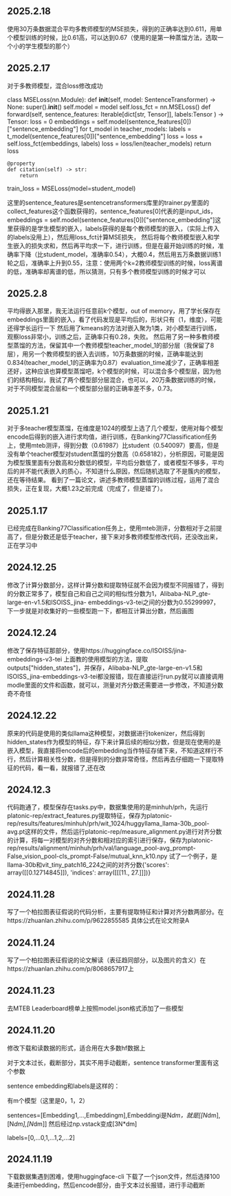 ## 2025.2.18
使用30万条数据混合平均多教师模型的MSE损失，得到的正确率达到0.611，用单个模型训练的时候，比0.61高，可以达到0.67（使用的是第一种蒸馏方法，选取一个小的学生模型的那个）
## 2025.2.17
对于多教师模型，混合loss修改成功

class MSELoss(nn.Module):
    def __init__(self, model: SentenceTransformer) -> None:
        super().__init__()
        self.model = model
        self.loss_fct = nn.MSELoss()
    def forward(self, sentence_features: Iterable[dict[str, Tensor]], labels:Tensor ) -> Tensor:
        loss = 0
        embeddings = self.model(sentence_features[0])["sentence_embedding"]
        for t_model in teacher_models:
            labels = t_model(sentence_features[0])["sentence_embedding"]
            loss = loss + self.loss_fct(embeddings, labels) 
        loss = loss/len(teacher_models) 
        return loss

    @property
    def citation(self) -> str:
        return

train_loss = MSELoss(model=student_model)

这里的sentence_features是sentencetransformers库里的trainer.py里面的collect_features这个函数获得的，sentence_features[0]代表的是input_ids，embeddings = self.model(sentence_features[0])["sentence_embedding"]这里获得的是学生模型的嵌入，labels获得的是每个教师模型的嵌入，（实际上传入的labels没用上），然后用loss_fct计算MSE损失，
然后将每个教师模型嵌入和学生嵌入的损失求和，然后再平均求一下，进行训练，但是在最开始训练的时候，准确率下降（比student_model，准确率0.54），大概0.4，然后用五万条数据训练1轮之后，准确率上升到0.55，注意：使用两个k=2教师模型训练的时候，loss离谱的低，准确率却离谱的低，所以猜测，只有多个教师模型训练的时候才可以
## 2025.2.8
平均得嵌入那里，我无法运行任意前k个模型，out of memory，用了学长保存在embeddings里面的嵌入，看了代码发现是平均后的，形状只有（1，维度），可能还得学长运行一下
然后用了kmeans的方法对嵌入聚为1类，对小模型进行训练，观察loss非常小，训练之后，正确率只有0.28，失败。
然后用了另一种多教师模型蒸馏的方法，保留其中一个教师模型teacher_model_1的部分层（我保留了8层），用另一个教师模型的嵌入去训练，10万条数据的时候，正确率能达到0.834(teacher_model_1的正确率为0.87）evaluation_time减少了，正确率相差还好，这种应该也算模型蒸馏吧，k个模型的时候，可以混合多个模型层，因为他们的结构相似，我试了两个模型部分层混合，也可以，20万条数据训练的时候，对于不同模型混合层和一个模型部分层的正确率差不多，0.73。
## 2025.1.21
对于多teacher模型蒸馏，在维度是1024的模型上选了几个模型，使用对每个模型encode后得到的嵌入进行求均值，进行训练，在Banking77Classification任务上，使用mteb测评，得到分数（0.61987）比student（0.540097）要高，但是没有单个teacher模型对student蒸馏的分数高（0.658182），分析原因，可能是因为模型簇里面有分数高和分数低的模型，平均后分数低了，或者模型不够多，平均后的并不能代表嵌入的质心，不知道什么原因，然后随机选取了不是簇内的模型，还在等待结果。
看到了一篇论文，讲述多教师模型蒸馏的训练过程，运用了混合损失，正在复现，大概1.23之前完成（完成了，但是错了）。
## 2025.1.17
已经完成在Banking77Classification任务上，使用mteb测评，分数相对于之前提高了，但是分数还是低于teacher，接下来对多教师模型修改代码，还没改出来，正在学习中
## 2024.12.25
  修改了计算分数部分，这样计算分数和提取特征就不会因为模型不同报错了，得到的分数正常多了，模型自己和自己之间的相似性分数为1，Alibaba-NLP_gte-large-en-v1.5和ISOISS_jina-    embeddings-v3-tei之间的分数为0.55299997，下一步就是对收集好的一些模型跑一下，都相互计算出分数，然后画图
## 2024.12.24
  修改了保存特征那部分，使用https://huggingface.co/ISOISS/jina-embeddings-v3-tei 上面教的使用模型的方法，提取outputs["hidden_states"]，并保存，Alibaba-NLP_gte-large-en-v1.5和ISOISS_jina-embeddings-v3-tei都没报错，现在直接运行run.py就可以直接调用modle里面的文件和函数，就可以，测量对齐分数还需要进一步修改，不知道分数奇不奇怪
## 2024.12.22
  原来的代码是使用的类似llama这种模型，对数据进行tokenizer，然后得到hidden_states作为模型的特征，存下来计算后续的相似分数，但是现在使用的是嵌入模型，我直接将encode后的embedding当作特征存储下来，不知道这样行不行，然后计算相关性分数，但是得到的分数非常奇怪，然后再去仔细跑一下提取特征的代码，看一看，就报错了,还在改
## 2024.12.3
  代码跑通了，模型保存在tasks.py中，数据集使用的是minhuh/prh，先运行platonic-rep/extract_features.py提取特征，保存为platonic-rep/results/features/minhuh/prh/wit_1024/huggyllama_llama-30b_pool-avg.pt这样的文件，然后运行platonic-rep/measure_alignment.py进行对齐分数的计算，将每一对模型的对齐分数和相对应的索引进行保存，保存为platonic-rep/results/alignment/minhuh/prh/val/language_pool-avg_prompt-False_vision_pool-cls_prompt-False/mutual_knn_k10.npy
  试了一个例子，是llama-30b和vit_tiny_patch16_224之间的对齐分数{'scores': array([[0.12714845]]), 'indices': array([[[11., 27.]]])}
## 2024.11.28
  写了一个柏拉图表征假说的代码分析，主要有提取特征和计算对齐分数两部分。在https://zhuanlan.zhihu.com/p/9622855585 具体公式在论文附录A
## 2024.11.24
  写了一个柏拉图表征假说的论文解读（表征趋同部分，以及图片的含义）在https://zhuanlan.zhihu.com/p/8068657917上
## 2024.11.23
 去MTEB Leaderboard榜单上按照model.json格式添加了一些模型
## 2024.11.20
 修改下载和读数据的形式，适合用在大多数hf数据上
  
  对于文本过长，截断部分，其实不用手动截断，sentence transformer里面有这个参数
  
  sentence embedding和labels是这样的：
  
  有m个模型（这里是0，1，2）
 
 sentences=[Embedding1,...,Embeddingm],Embeddingi是N*dm，就是[[N*dm],[N*dm],[N*dm]]
  然后经过np.vstack变成[3N*dm]
  
  labels=[0,...0,1,...1,2,...2]
## 2024.11.19 
  下载数据集遇到困难，使用huggingface-cli 下载了一个json文件，然后选择100条进行embedding，然后encode部分，由于文本过长报错，进行手动截断
